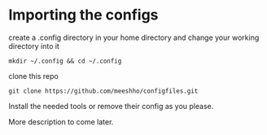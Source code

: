 # Importing the configs

create a .config directory in your home directory and change your working directory into it

`mkdir ~/.config && cd ~/.config`

clone this repo

`git clone https://github.com/meeshho/configfiles.git`

Install the needed tools or remove their config as you please.

More description to come later.

